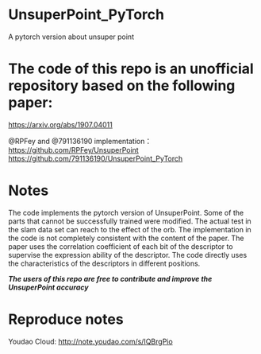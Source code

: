# UnsuperPoint_PyTorch
A pytorch version about unsuper point

# The code of this repo is an unofficial repository based on the following paper:
https://arxiv.org/abs/1907.04011

@RPFey and @791136190 implementation：
https://github.com/RPFey/UnsuperPoint
https://github.com/791136190/UnsuperPoint_PyTorch

# Notes
The code implements the pytorch version of UnsuperPoint. Some of the parts  that cannot be successfully trained were modified. The actual test in the slam data set can reach to the effect of the orb.
The implementation in the code is not completely consistent with the content of the paper. The paper uses the correlation coefficient of each bit of the descriptor to supervise the expression ability of the descriptor. The code directly uses the characteristics of the descriptors in different positions.

***The users of this repo are free to contribute and improve the UnsuperPoint accuracy***

# Reproduce notes
Youdao Cloud: http://note.youdao.com/s/IQBrgPio
